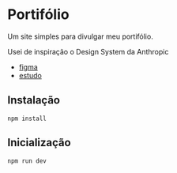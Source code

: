 # Portifólio

Um site simples para divulgar meu portifólio.

Usei de inspiração o Design System da Anthropic

- [figma](https://www.figma.com/community/file/1445575023384366559)
- [estudo](https://abduzeedo.com/seamlessly-crafting-ai-branding-and-visual-identity-anthropic)

## Instalação

```shell
npm install
```

## Inicialização

```shell
npm run dev
```
